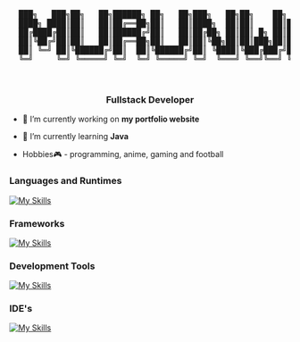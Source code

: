   <pre>

  ███╗   ███╗██╗   ██╗██████╗ ██╗   ██╗███╗   ██╗██╗    ██╗ █████╗ 
  ████╗ ████║██║   ██║██╔══██╗██║   ██║████╗  ██║██║    ██║██╔══██╗
  ██╔████╔██║██║   ██║██████╔╝██║   ██║██╔██╗ ██║██║ █╗ ██║███████║
  ██║╚██╔╝██║██║   ██║██╔══██╗██║   ██║██║╚██╗██║██║███╗██║██╔══██║
  ██║ ╚═╝ ██║╚██████╔╝██║  ██║╚██████╔╝██║ ╚████║╚███╔███╔╝██║  ██║
  ╚═╝     ╚═╝ ╚═════╝ ╚═╝  ╚═╝ ╚═════╝ ╚═╝  ╚═══╝ ╚══╝╚══╝ ╚═╝  ╚═╝
                                                                   
  </pre>
<h3 align="center">Fullstack Developer</h3>

- 🔭 I’m currently working on **my portfolio website**

- 🌱 I’m currently learning **Java**

- Hobbies🎮 - programming, anime, gaming and football



### Languages and Runtimes
[![My Skills](https://skillicons.dev/icons?i=cs,java,js,ts,html,css,nodejs)](https://skillicons.dev)

### Frameworks
[![My Skills](https://skillicons.dev/icons?i=dotnet,express,tailwind,react,nextjs)](https://skillicons.dev)

### Development Tools
[![My Skills](https://skillicons.dev/icons?i=github,git,postman,postgres,mongodb)](https://skillicons.dev)

### IDE's
[![My Skills](https://skillicons.dev/icons?i=vscode,visualstudio,idea,rider)](https://skillicons.dev)

